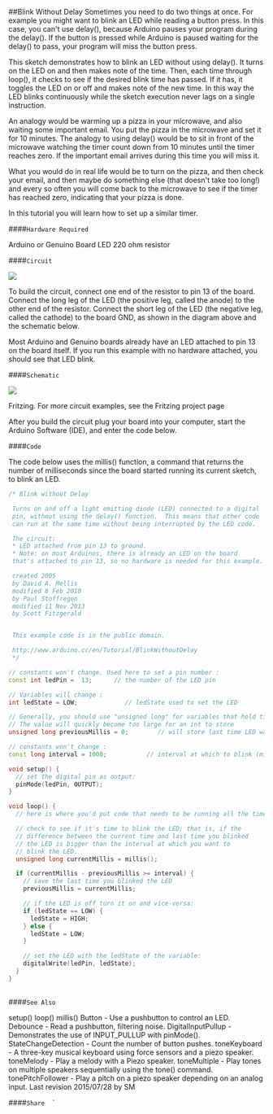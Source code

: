 ##Blink Without Delay
Sometimes you need to do two things at once.  For example you might want to blink an LED  while reading a button press.  In this case, you can't use delay(), because Arduino pauses your program during the delay(). If the button is pressed while Arduino is paused waiting for the delay() to pass, your program will miss the button press. 

This sketch demonstrates how to blink an LED without using delay(). It turns on the LED on and then makes note of the time.  Then, each time through loop(), it checks to see if the desired blink time has passed. If it has, it toggles the LED on or off and makes note of the new time. In this way the LED blinks continuously while the sketch execution never lags on a single instruction.

An analogy would be warming up a pizza in your microwave, and also waiting some important email. You put the pizza in the microwave and set it for 10 minutes.  The analogy to using delay() would be to sit in front of the microwave watching the timer count down from 10 minutes until the timer reaches zero. If the important email arrives during this time you will miss it.

What you would do in real life would be to turn on the pizza, and then check your email, and then maybe do something else (that doesn't take too long!) and every so often you will come back to the microwave to see if the timer has reached zero, indicating that your pizza is done.

In this tutorial you will learn how to set up a similar timer.

####`Hardware Required`


Arduino or Genuino Board
LED
220 ohm resistor

####`Circuit`



![](img/ExampleCircuit_bb.png)

To build the circuit, connect one end of the resistor to pin 13 of the board.  Connect the long leg of the LED (the positive leg, called the anode) to the other end of the resistor. Connect the short leg of the LED (the negative leg, called the cathode) to the board GND, as shown in the diagram above and the schematic below.

Most Arduino and Genuino boards already have an LED attached to pin 13 on the board itself.  If you run this example with no hardware attached, you should see that LED blink.

####`Schematic`




![](img/ExampleCircuit_sch.png)

Fritzing. For more circuit examples, see the Fritzing project page 


After you build the circuit plug your board into your computer, start the Arduino Software (IDE), and enter the code below. 

####`Code`

The code below uses the millis() function, a command that returns the number of milliseconds since the board started running its current sketch, to blink an LED. 




  
```c++
/* Blink without Delay

 Turns on and off a light emitting diode (LED) connected to a digital
 pin, without using the delay() function.  This means that other code
 can run at the same time without being interrupted by the LED code.

 The circuit:
 * LED attached from pin 13 to ground.
 * Note: on most Arduinos, there is already an LED on the board
 that's attached to pin 13, so no hardware is needed for this example.

 created 2005
 by David A. Mellis
 modified 8 Feb 2010
 by Paul Stoffregen
 modified 11 Nov 2013
 by Scott Fitzgerald


 This example code is in the public domain.

 http://www.arduino.cc/en/Tutorial/BlinkWithoutDelay
 */

// constants won't change. Used here to set a pin number :
const int ledPin =  13;      // the number of the LED pin

// Variables will change :
int ledState = LOW;             // ledState used to set the LED

// Generally, you should use "unsigned long" for variables that hold time
// The value will quickly become too large for an int to store
unsigned long previousMillis = 0;        // will store last time LED was updated

// constants won't change :
const long interval = 1000;           // interval at which to blink (milliseconds)

void setup() {
  // set the digital pin as output:
  pinMode(ledPin, OUTPUT);
}

void loop() {
  // here is where you'd put code that needs to be running all the time.

  // check to see if it's time to blink the LED; that is, if the
  // difference between the current time and last time you blinked
  // the LED is bigger than the interval at which you want to
  // blink the LED.
  unsigned long currentMillis = millis();

  if (currentMillis - previousMillis >= interval) {
    // save the last time you blinked the LED
    previousMillis = currentMillis;

    // if the LED is off turn it on and vice-versa:
    if (ledState == LOW) {
      ledState = HIGH;
    } else {
      ledState = LOW;
    }

    // set the LED with the ledState of the variable:
    digitalWrite(ledPin, ledState);
  }
}
  
```





####`See Also`

setup()
loop()
millis() 
Button - Use a pushbutton to control an LED.
Debounce - Read a pushbutton, filtering noise.
DigitalInputPullup - Demonstrates the use of INPUT_PULLUP with pinMode().
StateChangeDetection - Count the number of button pushes.
toneKeyboard - A three-key musical keyboard using force sensors and a piezo speaker.
toneMelody - Play a melody with a Piezo speaker.
toneMultiple - Play tones on multiple speakers sequentially using the tone() command.
tonePitchFollower - Play a pitch on a piezo speaker depending on an analog input.
 Last revision 2015/07/28 by SM 



				
				




  ####`Share`
`
`
`
